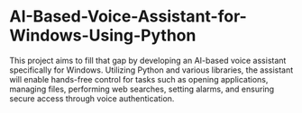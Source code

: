 # AI-Based-Voice-Assistant-for-Windows-Using-Python
This project aims to fill that gap by developing an AI-based voice assistant specifically for Windows. Utilizing Python and various libraries, the assistant will enable hands-free control for tasks such as opening applications, managing files, performing web searches, setting alarms, and ensuring secure access through voice authentication.
